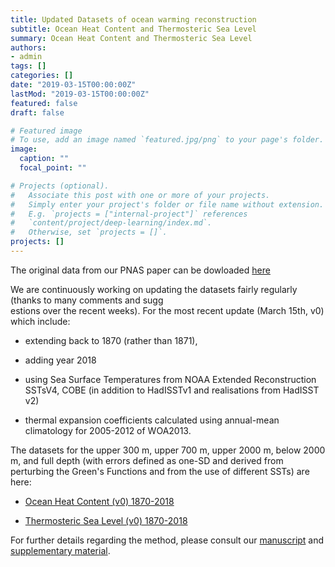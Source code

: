 ```yaml
---
title: Updated Datasets of ocean warming reconstruction
subtitle: Ocean Heat Content and Thermosteric Sea Level 
summary: Ocean Heat Content and Thermosteric Sea Level 
authors:
- admin
tags: []
categories: []
date: "2019-03-15T00:00:00Z"
lastMod: "2019-03-15T00:00:00Z"
featured: false
draft: false

# Featured image
# To use, add an image named `featured.jpg/png` to your page's folder. 
image:
  caption: ""
  focal_point: ""

# Projects (optional).
#   Associate this post with one or more of your projects.
#   Simply enter your project's folder or file name without extension.
#   E.g. `projects = ["internal-project"]` references 
#   `content/project/deep-learning/index.md`.
#   Otherwise, set `projects = []`.
projects: []
---
```


The original data from our PNAS paper can be dowloaded [here](https://www.dropbox.com/s/wx3fj4w61b8yyud/OHC_GF_global.nc?dl=0)

We are continuously working on updating the datasets fairly regularly (thanks to many comments and sugg\
estions over the recent weeks). For the most recent update (March 15th, v0) which include:

- extending back to 1870 (rather than 1871),

- adding year 2018

- using Sea Surface Temperatures from NOAA Extended Reconstruction SSTsV4, COBE (in addition to HadISSTv1 and realisations from HadISST v2)

- thermal expansion coefficients calculated using annual-mean climatology for 2005-2012 of WOA2013.

The datasets for the upper 300 m, upper 700 m, upper 2000 m, below 2000 m, and full depth (with errors defined as one-SD and derived from perturbing the Green's Functions and from the use of different SSTs) are here:

- [Ocean Heat Content (v0) 1870-2018](https://www.dropbox.com/s/wa5u5bc5y5mym88/OHC_GF_1870_2018.nc?dl=0)

- [Thermosteric Sea Level (v0) 1870-2018](https://www.dropbox.com/s/4b1piqgjdekj1gc/ThSL_GF_1870_2018.nc?dl=0)

For further details regarding the method, please consult our [manuscript](https://laurezanna.github.io/files/pdf/Zanna-et-al-2019.pdf) and [supplementary material](https://laurezanna.github.io/files/pdf/Zanna-et-al-SI-2019.pdf).

